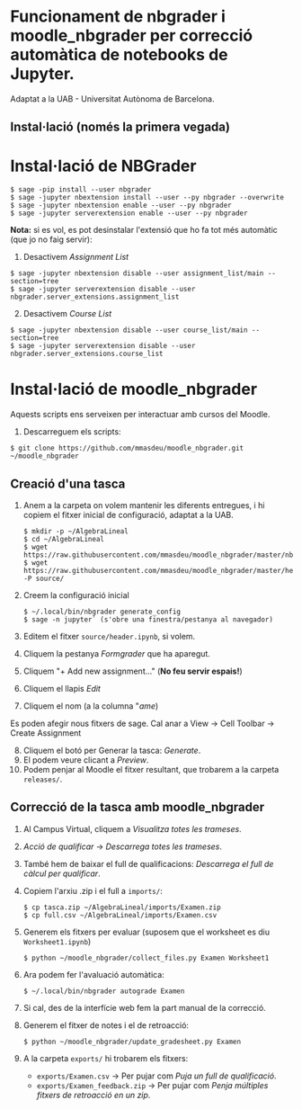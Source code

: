 # Funcionament de nbgrader i moodle_nbgrader per correcció automàtica de notebooks de Jupyter.

Adaptat a la UAB - Universitat Autònoma de Barcelona.

## Instal·lació (només la primera vegada)

# Instal·lació de NBGrader

  ```
  $ sage -pip install --user nbgrader
  $ sage -jupyter nbextension install --user --py nbgrader --overwrite
  $ sage -jupyter nbextension enable --user --py nbgrader
  $ sage -jupyter serverextension enable --user --py nbgrader
  ```

**Nota:** si es vol, es pot desinstalar l'extensió que ho fa tot més automàtic (que jo no faig servir):

  1. Desactivem *Assignment List*

  ```
  $ sage -jupyter nbextension disable --user assignment_list/main --section=tree
  $ sage -jupyter serverextension disable --user nbgrader.server_extensions.assignment_list
  ```

  2. Desactivem *Course List*

  ```
  $ sage -jupyter nbextension disable --user course_list/main --section=tree
  $ sage -jupyter serverextension disable --user nbgrader.server_extensions.course_list
  ```

# Instal·lació de moodle_nbgrader

Aquests scripts ens serveixen per interactuar amb cursos del Moodle.

1. Descarreguem els scripts:

  `$ git clone https://github.com/mmasdeu/moodle_nbgrader.git ~/moodle_nbgrader`

## Creació d'una tasca

1. Anem a la carpeta on volem mantenir les diferents entregues, i hi copiem el fitxer inicial de configuració, adaptat a la UAB.

   ```
   $ mkdir -p ~/AlgebraLineal
   $ cd ~/AlgebraLineal
   $ wget https://raw.githubusercontent.com/mmasdeu/moodle_nbgrader/master/nbgrader_configy.py
   $ wget https://raw.githubusercontent.com/mmasdeu/moodle_nbgrader/master/header.ipynb -P source/
   ```

2. Creem la configuració inicial

   ```
   $ ~/.local/bin/nbgrader generate_config
   $ sage -n jupyter` (s'obre una finestra/pestanya al navegador)
   ```
   
3. Editem el fitxer `source/header.ipynb`, si volem.
4. Cliquem la pestanya *Formgrader* que ha aparegut.
5. Cliquem "+ Add new assignment..." (**No feu servir espais!**)
6. Cliquem el llapis *Edit*
7. Cliquem el nom  (a la columna "*ame*)

Es poden afegir nous fitxers de sage. Cal anar a View -> Cell Toolbar -> Create Assignment

8. Cliquem el botó per Generar la tasca: *Generate*.
9. El podem veure clicant a *Preview*.
10. Podem penjar al Moodle el fitxer resultant, que trobarem a la carpeta `releases/`.

## Correcció de la tasca amb moodle_nbgrader

1. Al Campus Virtual, cliquem a *Visualitza totes les trameses*.
2. *Acció de qualificar* -> *Descarrega totes les trameses*.
3. També hem de baixar el full de qualificacions: *Descarrega el full de càlcul per qualificar*.
4. Copiem l'arxiu .zip i el full a `imports/`:

   ```
   $ cp tasca.zip ~/AlgebraLineal/imports/Examen.zip
   $ cp full.csv ~/AlgebraLineal/imports/Examen.csv
   ```
   
5. Generem els fitxers per evaluar (suposem que el worksheet es diu `Worksheet1.ipynb`)

   `$ python ~/moodle_nbgrader/collect_files.py Examen Worksheet1`

6. Ara podem fer l'avaluació automàtica:

   `$ ~/.local/bin/nbgrader autograde Examen`

7. Si cal, des de la interfície web fem la part manual de la correcció.
8. Generem el fitxer de notes i el de retroacció:

   `$ python ~/moodle_nbgrader/update_gradesheet.py Examen`

9. A la carpeta `exports/` hi trobarem els fitxers:

    - `exports/Examen.csv` -> Per pujar com *Puja un full de qualificació*.
    - `exports/Examen_feedback.zip` -> Per pujar com *Penja múltiples fitxers de retroacció en un zip*.
